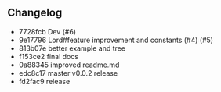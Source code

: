 ## Changelog
* 7728fcb Dev (#6)
* 9e17796 Lord#feature improvement and constants (#4) (#5)
* 813b07e better example and tree
* f153ce2 final docs
* 0a88345 improved readme.md
* edc8c17 master v0.0.2 release
* fd2fac9 release
